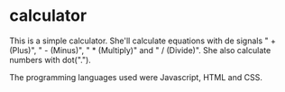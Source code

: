 # calculator

This is a simple calculator. She'll calculate equations with de signals " + (Plus)", " - (Minus)", " * (Multiply)" and " / (Divide)".
She also calculate numbers with dot(".").


The programming languages used were Javascript, HTML and CSS.

